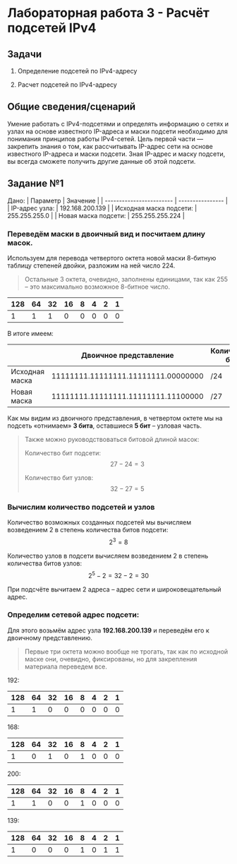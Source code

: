 # Лабораторная работа 3 - Расчёт подсетей IPv4

## Задачи
1. Определение подсетей по IPv4-адресу

2. Расчет подсетей по IPv4-адресу

## Общие сведения/сценарий

Умение работать с IPv4-подсетями и определять информацию о сетях и узлах на основе известного IP-адреса и маски подсети необходимо для понимания принципов работы IPv4-сетей. Цель первой части — закрепить знания о том, как рассчитывать IP-адрес сети на основе известного IP-адреса и маски подсети. Зная IP-адрес и маску подсети, вы всегда сможете получить другие данные об этой подсети.

## Задание №1

Дано:
|                 Параметр |         Значение |
| ------------------------ | ---------------- |
|          IP-адрес узла:  | 192.168.200.139  |
| Исходная маска подсети:  | 255.255.255.0    |
|    Новая маска подсети:  | 255.255.255.224  |
	
### Переведём маски в двоичный вид и посчитаем длину масок.

Используем для перевода четвертого октета новой маски 8-битную таблицу степеней двойки, разложим на ней число 224.
> Остальные 3 октета, очевидно, заполнены единицами, так как 255 – это максимально возможное 8-битное число.

| 128 | 64 | 32 | 16 | 8 | 4 | 2 | 1 |
| --- | -- | -- | -- | - | - | - | - |
|   1 |	 1 |  1 |  0 | 0 | 0 | 0 | 0 |	

В итоге имеем:

|                 |               Двоичное представление | Количество бит |
| --------------- | ------------------------------------ | -------------- |
| Исходная маска  | 11111111.11111111.11111111.00000000  |            /24 |
|    Новая маска  | 11111111.11111111.11111111.11100000  |            /27 |

Как мы видим из двоичного представления, в четвертом октете мы на подсеть «отнимаем» **3 бита**, оставшиеся **5 бит** – узловая часть.

> Также можно руководствоваться битовой длиной масок:
> 
> Количество бит подсети: $$27-24=3$$
> 
> Количество бит узлов: $$32-27=5$$

### Вычислим количество подсетей и узлов

Количество возможных созданных подсетей мы вычисляем возведением 2 в степень количества битов подсети: $$2^3 = 8$$

Количество узлов в подсети вычисляем возведением 2 в степень количества битов узлов: $$2^5-2 = 32-2 = 30$$

При подсчёте вычитаем 2 адреса – адрес сети и широковещательный адрес.

### Определим сетевой адрес подсети:

Для этого возьмём адрес узла **192.168.200.139** и переведём его к двоичному представлению.

> Первые три октета можно вообще не трогать, так как по исходной маске они, очевидно, фиксированы, но для закрепления материала переведем все.

192:

| 128 | 64 | 32 | 16 | 8 | 4 | 2 | 1 |
| --- | -- | -- | -- | - | - | - | - |
|   1 |	 1 |  0 |  0 | 0 | 0 | 0 | 0 |

168:

| 128 | 64 | 32 | 16 | 8 | 4 | 2 | 1 |
| --- | -- | -- | -- | - | - | - | - |
|   1 |	 0 |  1 |  0 | 1 | 0 | 0 | 0 |

200:

| 128 | 64 | 32 | 16 | 8 | 4 | 2 | 1 |
| --- | -- | -- | -- | - | - | - | - |
|   1 |	 1 |  0 |  0 | 1 | 0 | 0 | 0 |

139:

| 128 | 64 | 32 | 16 | 8 | 4 | 2 | 1 |
| --- | -- | -- | -- | - | - | - | - |
|   1 |	 0 |  0 |  0 | 1 | 0 | 1 | 1 |

